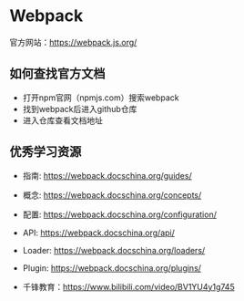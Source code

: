 ---
---

# Webpack

官方网站：https://webpack.js.org/

## 如何查找官方文档

- 打开npm官网（npmjs.com）搜索webpack
- 找到webpack后进入github仓库
- 进入仓库查看文档地址

## 优秀学习资源

- 指南: https://webpack.docschina.org/guides/
- 概念: https://webpack.docschina.org/concepts/
- 配置: https://webpack.docschina.org/configuration/
- API: https://webpack.docschina.org/api/
- Loader: https://webpack.docschina.org/loaders/
- Plugin: https://webpack.docschina.org/plugins/

- 千锋教育：https://www.bilibili.com/video/BV1YU4y1g745
